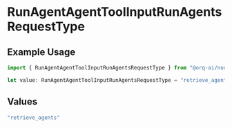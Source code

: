 # RunAgentAgentToolInputRunAgentsRequestType

## Example Usage

```typescript
import { RunAgentAgentToolInputRunAgentsRequestType } from "@orq-ai/node/models/operations";

let value: RunAgentAgentToolInputRunAgentsRequestType = "retrieve_agents";
```

## Values

```typescript
"retrieve_agents"
```